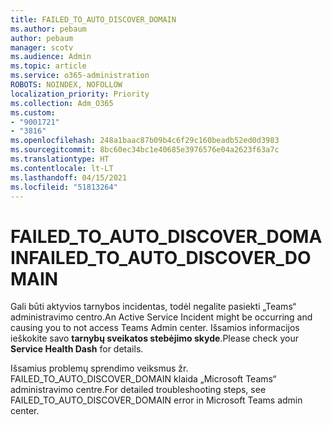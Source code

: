 ```yaml
---
title: FAILED_TO_AUTO_DISCOVER_DOMAIN
ms.author: pebaum
author: pebaum
manager: scotv
ms.audience: Admin
ms.topic: article
ms.service: o365-administration
ROBOTS: NOINDEX, NOFOLLOW
localization_priority: Priority
ms.collection: Adm_O365
ms.custom:
- "9001721"
- "3816"
ms.openlocfilehash: 248a1baac87b09b4c6f29c160beadb52ed0d3983
ms.sourcegitcommit: 8bc60ec34bc1e40685e3976576e04a2623f63a7c
ms.translationtype: HT
ms.contentlocale: lt-LT
ms.lasthandoff: 04/15/2021
ms.locfileid: "51813264"
---
```

# <a name="failed_to_auto_discover_domain"></a><span data-ttu-id="2e33f-102">FAILED_TO_AUTO_DISCOVER_DOMAIN</span><span class="sxs-lookup"><span data-stu-id="2e33f-102">FAILED_TO_AUTO_DISCOVER_DOMAIN</span></span>

<span data-ttu-id="2e33f-103">Gali būti aktyvios tarnybos incidentas, todėl negalite pasiekti „Teams“ administravimo centro.</span><span class="sxs-lookup"><span data-stu-id="2e33f-103">An Active Service Incident might be occurring and causing you to not access Teams Admin center.</span></span> <span data-ttu-id="2e33f-104">Išsamios informacijos ieškokite savo **tarnybų sveikatos stebėjimo skyde**.</span><span class="sxs-lookup"><span data-stu-id="2e33f-104">Please check your **Service Health Dash** for details.</span></span>

<span data-ttu-id="2e33f-105">Išsamius problemų sprendimo veiksmus žr. FAILED_TO_AUTO_DISCOVER_DOMAIN klaida „Microsoft Teams“ administravimo centre.</span><span class="sxs-lookup"><span data-stu-id="2e33f-105">For detailed troubleshooting steps, see FAILED_TO_AUTO_DISCOVER_DOMAIN error in Microsoft Teams admin center.</span></span>

